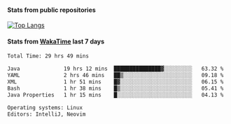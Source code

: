 #### Stats from public repositories

[![Top Langs](https://github-readme-stats.vercel.app/api/top-langs/?username=hyoghurt&layout=compact&exclude_repo=multiserver,docker_compose&langs_count=6)](https://github.com/anuraghazra/github-readme-stats)

#### Stats from [WakaTime](https://wakatime.com/@hyoghurt) last 7 days
<!--START_SECTION:waka-->

```txt
Total Time: 29 hrs 49 mins

Java              19 hrs 12 mins  ███████████████▓░░░░░░░░░   63.32 %
YAML              2 hrs 46 mins   ██▒░░░░░░░░░░░░░░░░░░░░░░   09.18 %
XML               1 hr 51 mins    █▓░░░░░░░░░░░░░░░░░░░░░░░   06.15 %
Bash              1 hr 38 mins    █▒░░░░░░░░░░░░░░░░░░░░░░░   05.41 %
Java Properties   1 hr 15 mins    █░░░░░░░░░░░░░░░░░░░░░░░░   04.13 %

Operating systems: Linux
Editors: IntelliJ, Neovim
```

<!--END_SECTION:waka-->
